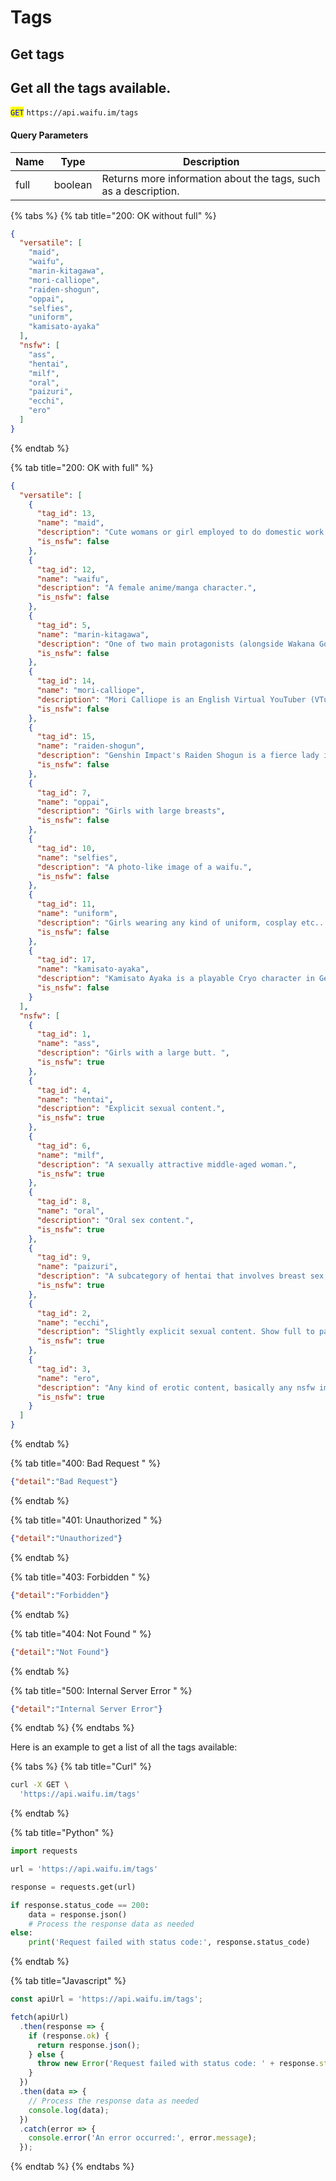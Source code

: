 # Tags

## Get tags

## Get all the tags available.

<mark style="color:blue;">`GET`</mark> `https://api.waifu.im/tags`

#### Query Parameters

| Name | Type    | Description                                                     |
| ---- | ------- | --------------------------------------------------------------- |
| full | boolean | Returns more information about the tags, such as a description. |

{% tabs %}
{% tab title="200: OK without full" %}
```json
{
  "versatile": [
    "maid",
    "waifu",
    "marin-kitagawa",
    "mori-calliope",
    "raiden-shogun",
    "oppai",
    "selfies",
    "uniform",
    "kamisato-ayaka"
  ],
  "nsfw": [
    "ass",
    "hentai",
    "milf",
    "oral",
    "paizuri",
    "ecchi",
    "ero"
  ]
}
```
{% endtab %}

{% tab title="200: OK with full" %}
```json
{
  "versatile": [
    {
      "tag_id": 13,
      "name": "maid",
      "description": "Cute womans or girl employed to do domestic work in their working uniform.",
      "is_nsfw": false
    },
    {
      "tag_id": 12,
      "name": "waifu",
      "description": "A female anime/manga character.",
      "is_nsfw": false
    },
    {
      "tag_id": 5,
      "name": "marin-kitagawa",
      "description": "One of two main protagonists (alongside Wakana Gojo) in the anime and manga series My Dress-Up Darling.",
      "is_nsfw": false
    },
    {
      "tag_id": 14,
      "name": "mori-calliope",
      "description": "Mori Calliope is an English Virtual YouTuber (VTuber) associated with hololive as part of its first-generation English branch of Vtubers.",
      "is_nsfw": false
    },
    {
      "tag_id": 15,
      "name": "raiden-shogun",
      "description": "Genshin Impact's Raiden Shogun is a fierce lady in the Genshin ranks.",
      "is_nsfw": false
    },
    {
      "tag_id": 7,
      "name": "oppai",
      "description": "Girls with large breasts",
      "is_nsfw": false
    },
    {
      "tag_id": 10,
      "name": "selfies",
      "description": "A photo-like image of a waifu.",
      "is_nsfw": false
    },
    {
      "tag_id": 11,
      "name": "uniform",
      "description": "Girls wearing any kind of uniform, cosplay etc... ",
      "is_nsfw": false
    },
    {
      "tag_id": 17,
      "name": "kamisato-ayaka",
      "description": "Kamisato Ayaka is a playable Cryo character in Genshin Impact.",
      "is_nsfw": false
    }
  ],
  "nsfw": [
    {
      "tag_id": 1,
      "name": "ass",
      "description": "Girls with a large butt. ",
      "is_nsfw": true
    },
    {
      "tag_id": 4,
      "name": "hentai",
      "description": "Explicit sexual content.",
      "is_nsfw": true
    },
    {
      "tag_id": 6,
      "name": "milf",
      "description": "A sexually attractive middle-aged woman.",
      "is_nsfw": true
    },
    {
      "tag_id": 8,
      "name": "oral",
      "description": "Oral sex content.",
      "is_nsfw": true
    },
    {
      "tag_id": 9,
      "name": "paizuri",
      "description": "A subcategory of hentai that involves breast sex, also known as titty fucking.",
      "is_nsfw": true
    },
    {
      "tag_id": 2,
      "name": "ecchi",
      "description": "Slightly explicit sexual content. Show full to partial nudity. Doesn't show any genital.",
      "is_nsfw": true
    },
    {
      "tag_id": 3,
      "name": "ero",
      "description": "Any kind of erotic content, basically any nsfw image.",
      "is_nsfw": true
    }
  ]
}
```
{% endtab %}

{% tab title="400: Bad Request " %}
```json
{"detail":"Bad Request"}
```
{% endtab %}

{% tab title="401: Unauthorized " %}
```json
{"detail":"Unauthorized"}
```
{% endtab %}

{% tab title="403: Forbidden " %}
```json
{"detail":"Forbidden"}
```
{% endtab %}

{% tab title="404: Not Found " %}
```json
{"detail":"Not Found"}
```
{% endtab %}

{% tab title="500: Internal Server Error " %}
```json
{"detail":"Internal Server Error"}
```
{% endtab %}
{% endtabs %}

Here is an example to get a list of all the tags available:

{% tabs %}
{% tab title="Curl" %}
```bash
curl -X GET \
  'https://api.waifu.im/tags'
```
{% endtab %}

{% tab title="Python" %}
```python
import requests

url = 'https://api.waifu.im/tags'

response = requests.get(url)

if response.status_code == 200:
    data = response.json()
    # Process the response data as needed
else:
    print('Request failed with status code:', response.status_code)

```
{% endtab %}

{% tab title="Javascript" %}
```javascript
const apiUrl = 'https://api.waifu.im/tags';

fetch(apiUrl)
  .then(response => {
    if (response.ok) {
      return response.json();
    } else {
      throw new Error('Request failed with status code: ' + response.status);
    }
  })
  .then(data => {
    // Process the response data as needed
    console.log(data);
  })
  .catch(error => {
    console.error('An error occurred:', error.message);
  });

```
{% endtab %}
{% endtabs %}
